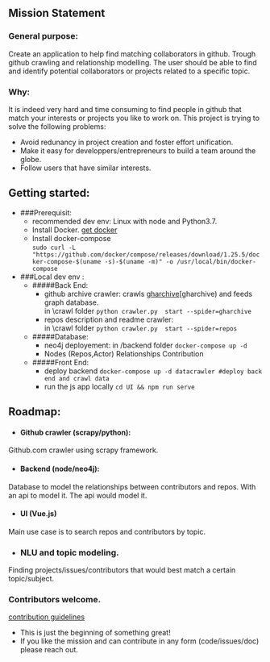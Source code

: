 ## Mission Statement
### General purpose:
Create an application to help find matching collaborators in github.
Trough github crawling and relationship modelling.
The user should be able to find and identify potential collaborators or projects related to a specific topic.
### Why:
It is indeed very hard and time consuming to find people in github that match your interests or projects you like to work on.
This project is trying to solve the following problems:
- Avoid redunancy in project creation and foster effort unification.
- Make it easy for developpers/entrepreneurs to build a team around the globe.
- Follow users that have similar interests.

## Getting started:
- ###Prerequisit:
  - recommended dev env: Linux with node and Python3.7.
  - Install Docker. [get docker](https://docs.docker.com/get-docker/)
  - Install docker-compose <br>
  `sudo curl -L "https://github.com/docker/compose/releases/download/1.25.5/docker-compose-$(uname -s)-$(uname -m)" -o /usr/local/bin/docker-compose`                 
- ###Local dev env :              
    - #####Back End: 
        - github archive crawler: crawls [gharchive](https://www.gharchive.org/)[gharchive) and feeds graph database.<br>
        in \crawl folder `python crawler.py  start --spider=gharchive`
        - repos description and readme crawler:<br>
        in \crawl folder `python crawler.py  start --spider=repos`  
    - #####Database:<br>
        - neo4j deployement: in /backend folder `docker-compose up -d`
        - Nodes (Repos,Actor) Relationships Contribution
    - #####Front End:<br> 
        -  deploy backend `docker-compose up -d datacrawler #deploy back end and crawl data` <br>
        - run the js app locally `cd UI && npm run serve`
    
## Roadmap:
- #### Github crawler (scrapy/python):
Github.com crawler using scrapy framework.
- #### Backend (node/neo4j):
Database to model the relationships between contributors and repos.
With an api to model it.
The api would model it. 
- #### UI (Vue.js)
Main use case is to search repos and contributors by topic.

- ### NLU and topic modeling.
Finding projects/issues/contributors that would best match a certain topic/subject.
 
 ### Contributors welcome.
[contribution guidelines ](https://github.com/qodash-devops/icollaborate/blob/master/CONTRIBUTING.md)
- This is just the beginning of something great!
- If you like the mission and can contribute in any form (code/issues/doc) please reach out.   
